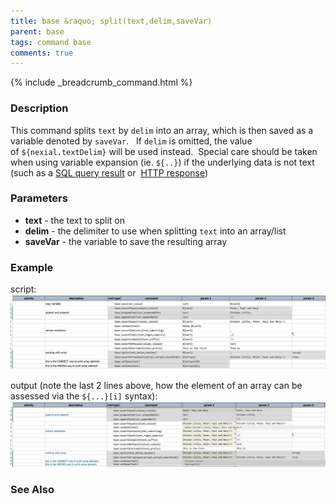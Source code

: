 ```yaml
---
title: base &raquo; split(text,delim,saveVar)
parent: base
tags: command base
comments: true
---
```

{% include _breadcrumb_command.html %}


### Description
This command splits `text` by `delim` into an array, which is then saved as a variable denoted by `saveVar`.  
If `delim` is omitted, the value of `${nexial.textDelim}` will be used instead.  Special care should be taken when 
using variable expansion (ie. `${..}`) if the underlying data is not text (such as a [SQL query result](../rdbms) or 
[HTTP response](../ws))


### Parameters
- **text** \- the text to split on
- **delim** \- the delimiter to use when splitting `text` into an array/list
- **saveVar** \- the variable to save the resulting array


### Example
script:<br/>
![script](image/split_01.png)

output (note the last 2 lines above, how the element of an array can be assessed via the `${...}[i]` syntax):
![output](image/split_02.png)


### See Also
